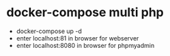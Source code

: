 # docker-compose multi php

- docker-compose up -d
- enter localhost:81 in browser for webserver
- enter localhost:8080 in browser for phpmyadmin


